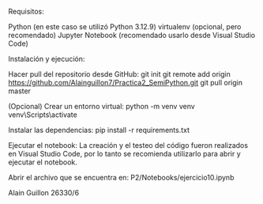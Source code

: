 Requisitos:

Python (en este caso se utilizó Python 3.12.9)
virtualenv (opcional, pero recomendado)
Jupyter Notebook (recomendado usarlo desde Visual Studio Code)


Instalación y ejecución:

Hacer pull del repositorio desde GitHub:
git init
git remote add origin https://github.com/Alainguillon7/Practica2_SemiPython.git
git pull origin master


(Opcional) Crear un entorno virtual:
python -m venv venv
venv\Scripts\activate


Instalar las dependencias:
pip install -r requirements.txt

Ejecutar el notebook:
La creación y el testeo del código fueron realizados en Visual Studio Code, por lo tanto se recomienda utilizarlo para abrir y ejecutar el notebook.

Abrir el archivo que se encuentra en:
P2/Notebooks/ejercicio10.ipynb


Alain Guillon 26330/6
